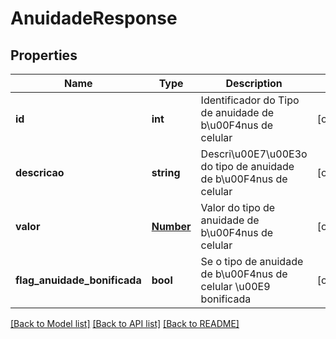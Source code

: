 # AnuidadeResponse

## Properties
Name | Type | Description | Notes
------------ | ------------- | ------------- | -------------
**id** | **int** | Identificador do Tipo de anuidade de b\u00F4nus de celular | [optional] 
**descricao** | **string** | Descri\u00E7\u00E3o do tipo de anuidade de b\u00F4nus de celular | [optional] 
**valor** | [**Number**](Number.md) | Valor do tipo de anuidade de b\u00F4nus de celular | [optional] 
**flag_anuidade_bonificada** | **bool** | Se o tipo de anuidade de b\u00F4nus de celular \u00E9 bonificada | [optional] 

[[Back to Model list]](../README.md#documentation-for-models) [[Back to API list]](../README.md#documentation-for-api-endpoints) [[Back to README]](../README.md)


